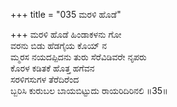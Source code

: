 +++
title = "035 ಮರಳಿ ಹೊಡೆ"

+++
ಮರಳಿ ಹೊಡೆ ಹಿಂಡಾಕಳನು ಗೋ  
ವರನು ಬಿಡು ಹೆಡಗೈಯ ಕೊಯ್ ನ  
ಮ್ಮರಸ ನಯದಪ್ಪಿದನು ತುರು ಸೆರೆವಿಡಿವರೇ ನೃಪರು  
ಕೊರಳ ಕಡಿತಕೆ ಹೊತ್ತ ಹಗೆವನ  
ಸರಳಿಗಸುಗಳ ತೆರೆದಿರೆಂದ  
ಬ್ಬರಿಸಿ ಕುರುಬಲ ಬಾಯಬಿಟ್ಟುದು ರಾಯರಿದಿರಿನಲಿ    ॥35॥